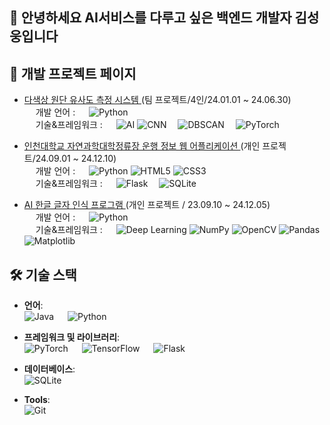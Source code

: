 ## 👋 안녕하세요 AI서비스를 다루고 싶은 백엔드 개발자 김성웅입니다

## 🌟 개발 프로젝트 페이지
- [ 다색상 원단 유사도 측정 시스템 ](https://github.com/inu-ese-capstone-design-team-YSN)
  (팀 프로젝트/4인/24.01.01 ~ 24.06.30)
    <br/>&emsp; 개발 언어 : &emsp; ![Python](https://img.shields.io/badge/-Python-3776AB?logo=python&logoColor=white&style=flat-square)
    <br/>&emsp; 기술&프레임워크 : &emsp; ![AI](https://img.shields.io/badge/-AI-0096FF?logo=artificial-intelligence&logoColor=white&style=flat-square)
![CNN](https://img.shields.io/badge/-CNN-FF6F00?style=flat-square) &emsp;![DBSCAN](https://img.shields.io/badge/-DBSCAN-4CAF50?style=flat-square) &emsp;![PyTorch](https://img.shields.io/badge/-PyTorch-EE4C2C?logo=pytorch&logoColor=white&style=flat-square)
  
- [ 인천대학교 자연과학대학정류장 운행 정보 웹 어플리케이션 ](https://github.com/Data-Driven-Web-Application) 
(개인 프로젝트/24.09.01 ~ 24.12.10)
    <br/>&emsp; 개발 언어 : &emsp; ![Python](https://img.shields.io/badge/-Python-3776AB?logo=python&logoColor=white&style=flat-square) ![HTML5](https://img.shields.io/badge/-HTML5-E34F26?logo=html5&logoColor=white&style=flat-square) ![CSS3](https://img.shields.io/badge/-CSS3-1572B6?logo=css3&logoColor=white&style=flat-square)
    <br/>&emsp; 기술&프레임워크 : &emsp; ![Flask](https://img.shields.io/badge/-Flask-000000?logo=flask&logoColor=white&style=flat-square) &emsp;![SQLite](https://img.shields.io/badge/-SQLite-003B57?logo=sqlite&logoColor=white&style=flat-square)
  
- [ AI 한글 글자 인식 프로그램 ](https://github.com/swk5276/Hand_recognition_Using_AI.git) 
(개인 프로젝트 / 23.09.10 ~ 24.12.05)
    <br/>&emsp; 개발 언어 : &emsp; ![Python](https://img.shields.io/badge/-Python-3776AB?logo=python&logoColor=white&style=flat-square)
    <br/>&emsp; 기술&프레임워크 : &emsp; ![Deep Learning](https://img.shields.io/badge/-Deep%20Learning-FF6F00?logo=tensorflow&logoColor=white&style=flat-square) ![NumPy](https://img.shields.io/badge/-NumPy-013243?logo=numpy&logoColor=white&style=flat-square)  ![OpenCV](https://img.shields.io/badge/-OpenCV-5C3EE8?logo=opencv&logoColor=white&style=flat-square)  ![Pandas](https://img.shields.io/badge/-Pandas-150458?logo=pandas&logoColor=white&style=flat-square)  ![Matplotlib](https://img.shields.io/badge/-Matplotlib-013243?logo=python&logoColor=white&style=flat-square)



  
## 🛠️ 기술 스택
- **언어**:  
  ![Java](https://img.shields.io/badge/-Java-007396?logo=java&logoColor=white&style=flat-square) &emsp; ![Python](https://img.shields.io/badge/-Python-3776AB?logo=python&logoColor=white&style=flat-square)

- **프레임워크 및 라이브러리**:  
  ![PyTorch](https://img.shields.io/badge/-PyTorch-EE4C2C?logo=pytorch&logoColor=white&style=flat-square) &emsp; ![TensorFlow](https://img.shields.io/badge/-TensorFlow-FF6F00?logo=tensorflow&logoColor=white&style=flat-square)  &emsp;  ![Flask](https://img.shields.io/badge/-Flask-000000?logo=flask&logoColor=white&style=flat-square)

- **데이터베이스**:  
  ![SQLite](https://img.shields.io/badge/-SQLite-003B57?logo=sqlite&logoColor=white&style=flat-square)

- **Tools**:  
  ![Git](https://img.shields.io/badge/-Git-F05032?logo=git&logoColor=white&style=flat-square)  
